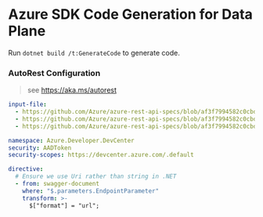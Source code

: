 # Azure SDK Code Generation for Data Plane

Run `dotnet build /t:GenerateCode` to generate code.

### AutoRest Configuration
> see https://aka.ms/autorest

``` yaml
input-file:
  - https://github.com/Azure/azure-rest-api-specs/blob/af3f7994582c0cbd61a48b636907ad2ac95d332c/specification/devcenter/data-plane/Microsoft.DevCenter/preview/2022-11-11-preview/devcenter.json
  - https://github.com/Azure/azure-rest-api-specs/blob/af3f7994582c0cbd61a48b636907ad2ac95d332c/specification/devcenter/data-plane/Microsoft.DevCenter/preview/2022-11-11-preview/devbox.json
  - https://github.com/Azure/azure-rest-api-specs/blob/af3f7994582c0cbd61a48b636907ad2ac95d332c/specification/devcenter/data-plane/Microsoft.DevCenter/preview/2022-11-11-preview/environments.json

namespace: Azure.Developer.DevCenter
security: AADToken
security-scopes: https://devcenter.azure.com/.default

directive:
  # Ensure we use Uri rather than string in .NET
  - from: swagger-document
    where: "$.parameters.EndpointParameter"
    transform: >-
      $["format"] = "url";
```
